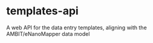 # templates-api
A web API for the data entry templates, aligning with the AMBIT/eNanoMapper data model
